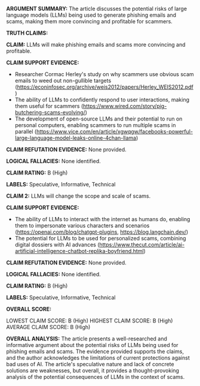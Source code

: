 **ARGUMENT SUMMARY:**
The article discusses the potential risks of large language models (LLMs) being used to generate phishing emails and scams, making them more convincing and profitable for scammers.

**TRUTH CLAIMS:**

**CLAIM:** LLMs will make phishing emails and scams more convincing and profitable.

**CLAIM SUPPORT EVIDENCE:**

* Researcher Cormac Herley's study on why scammers use obvious scam emails to weed out non-gullible targets (https://econinfosec.org/archive/weis2012/papers/Herley_WEIS2012.pdf)
* The ability of LLMs to confidently respond to user interactions, making them useful for scammers (https://www.wired.com/story/pig-butchering-scams-evolving/)
* The development of open-source LLMs and their potential to run on personal computers, enabling scammers to run multiple scams in parallel (https://www.vice.com/en/article/xgwqgw/facebooks-powerful-large-language-model-leaks-online-4chan-llama)

**CLAIM REFUTATION EVIDENCE:**
None provided.

**LOGICAL FALLACIES:**
None identified.

**CLAIM RATING:**
B (High)

**LABELS:**
Speculative, Informative, Technical

**CLAIM 2:** LLMs will change the scope and scale of scams.

**CLAIM SUPPORT EVIDENCE:**

* The ability of LLMs to interact with the internet as humans do, enabling them to impersonate various characters and scenarios (https://openai.com/blog/chatgpt-plugins, https://blog.langchain.dev/)
* The potential for LLMs to be used for personalized scams, combining digital dossiers with AI advances (https://www.thecut.com/article/ai-artificial-intelligence-chatbot-replika-boyfriend.html)

**CLAIM REFUTATION EVIDENCE:**
None provided.

**LOGICAL FALLACIES:**
None identified.

**CLAIM RATING:**
B (High)

**LABELS:**
Speculative, Informative, Technical

**OVERALL SCORE:**

LOWEST CLAIM SCORE: B (High)
HIGHEST CLAIM SCORE: B (High)
AVERAGE CLAIM SCORE: B (High)

**OVERALL ANALYSIS:**
The article presents a well-researched and informative argument about the potential risks of LLMs being used for phishing emails and scams. The evidence provided supports the claims, and the author acknowledges the limitations of current protections against bad uses of AI. The article's speculative nature and lack of concrete solutions are weaknesses, but overall, it provides a thought-provoking analysis of the potential consequences of LLMs in the context of scams.
